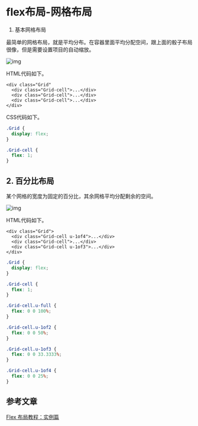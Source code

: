 # flex布局-网格布局

1. 基本网格布局

最简单的网格布局，就是平均分布。在容器里面平均分配空间，跟上面的骰子布局很像，但是需要设置项目的自动缩放。

![img](https://abelsun-1256449468.cos.ap-beijing.myqcloud.com/image/bg2015071321.png)

HTML代码如下。

 ```markup
 <div class="Grid"
   <div class="Grid-cell">...</div>
   <div class="Grid-cell">...</div>
   <div class="Grid-cell">...</div>
 </div>
 ```

CSS代码如下。

 ```css
 .Grid {
   display: flex;
 }
 
 .Grid-cell {
   flex: 1;
 }
 ```

##  2. 百分比布局

某个网格的宽度为固定的百分比，其余网格平均分配剩余的空间。

![img](https://abelsun-1256449468.cos.ap-beijing.myqcloud.com/image/bg2015071322.png)

HTML代码如下。

 ```markup
 <div class="Grid">
   <div class="Grid-cell u-1of4">...</div>
   <div class="Grid-cell">...</div>
   <div class="Grid-cell u-1of3">...</div>
 </div>
 ```

 ```css
 .Grid {
   display: flex;
 }
 
 .Grid-cell {
   flex: 1;
 }
 
 .Grid-cell.u-full {
   flex: 0 0 100%;
 }
 
 .Grid-cell.u-1of2 {
   flex: 0 0 50%;
 }
 
 .Grid-cell.u-1of3 {
   flex: 0 0 33.3333%;
 }
 
 .Grid-cell.u-1of4 {
   flex: 0 0 25%;
 }
 ```

## 参考文章

[Flex 布局教程：实例篇](http://www.ruanyifeng.com/blog/2015/07/flex-examples.html)
